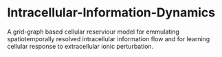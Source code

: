 # Intracellular-Information-Dynamics
A grid-graph based cellular reserviour model for emmulating spatiotemporally resolved intracellular information flow and for learning cellular response to extracellular ionic perturbation.


